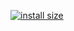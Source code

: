 [![install size](https://packagephobia.com/badge?p=data-hub-components@0.10.0)](https://packagephobia.com/result?p=data-hub-components@0.10.0)

